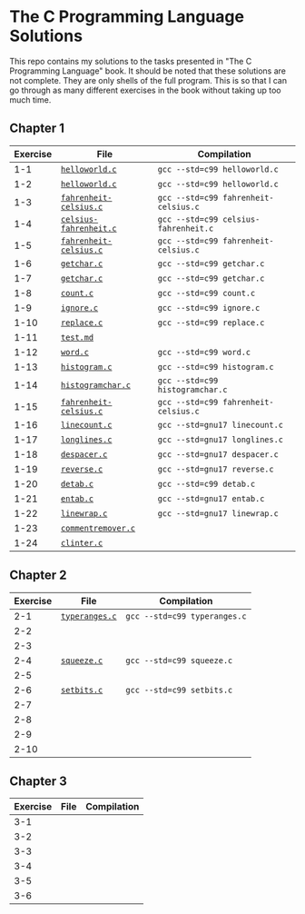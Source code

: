 # The C Programming Language Solutions

This repo contains my solutions to the tasks presented in "The C Programming Language" book. It should be noted that these solutions are not complete. They are only shells of the full program. This is so that I can go through as many different exercises in the book without taking up too much time.

## Chapter 1

| Exercise | File                                                    | Compilation                          |
|----------|---------------------------------------------------------|--------------------------------------|
| 1-1      | [`helloworld.c`](chapter1/helloworld.c)                 | `gcc --std=c99 helloworld.c`         |
| 1-2      | [`helloworld.c`](chapter1/helloworld.c)                 | `gcc --std=c99 helloworld.c`         |
| 1-3      | [`fahrenheit-celsius.c`](chapter1/fahrenheit-celsius.c) | `gcc --std=c99 fahrenheit-celsius.c` |
| 1-4      | [`celsius-fahrenheit.c`](chapter1/celsius-fahrenheit.c) | `gcc --std=c99 celsius-fahrenheit.c` |
| 1-5      | [`fahrenheit-celsius.c`](chapter1/fahrenheit-celsius.c) | `gcc --std=c99 fahrenheit-celsius.c` |
| 1-6      | [`getchar.c`](chapter1/getchar.c)                       | `gcc --std=c99 getchar.c`            |
| 1-7      | [`getchar.c`](chapter1/getchar.c)                       | `gcc --std=c99 getchar.c`            |
| 1-8      | [`count.c`](chapter1/count.c)                           | `gcc --std=c99 count.c`              |
| 1-9      | [`ignore.c`](chapter1/ignore.c)                         | `gcc --std=c99 ignore.c`             |
| 1-10     | [`replace.c`](chapter1/replace.c)                       | `gcc --std=c99 replace.c`            |
| 1-11     | [`test.md`](chapter1/test.md)                           |                                      |
| 1-12     | [`word.c`](chapter1/word.c)                             | `gcc --std=c99 word.c`               |
| 1-13     | [`histogram.c`](chapter1/histogram.c)                   | `gcc --std=c99 histogram.c`          |
| 1-14     | [`histogramchar.c`](chapter1/histogramchar.c)           | `gcc --std=c99 histogramchar.c`      |
| 1-15     | [`fahrenheit-celsius.c`](chapter1/fahrenheit-celsius.c) | `gcc --std=c99 fahrenheit-celsius.c` |
| 1-16     | [`linecount.c`](chapter1/linecount.c)                   | `gcc --std=gnu17 linecount.c`        |
| 1-17     | [`longlines.c`](chapter1/longlines.c)                   | `gcc --std=gnu17 longlines.c`        |
| 1-18     | [`despacer.c`](chapter1/despacer.c)                     | `gcc --std=gnu17 despacer.c`         |
| 1-19     | [`reverse.c`](chapter1/reverse.c)                       | `gcc --std=gnu17 reverse.c`          |
| 1-20     | [`detab.c`](chapter1/detab.c)                           | `gcc --std=c99 detab.c`              |
| 1-21     | [`entab.c`](chapter1/entab.c)                           | `gcc --std=gnu17 entab.c`            |
| 1-22     | [`linewrap.c`](chapter1/linewrap.c)                     | `gcc --std=gnu17 linewrap.c`         |
| 1-23     | [`commentremover.c`](chapter1/commentremover.c)         |                                      |
| 1-24     | [`clinter.c`](chapter1/clinter.c)                       |                                      |

## Chapter 2

| Exercise | File                                    | Compilation                  |
|----------|-----------------------------------------|------------------------------|
| 2-1      | [`typeranges.c`](chapter2/typeranges.c) | `gcc --std=c99 typeranges.c` |
| 2-2      |                                         |                              |
| 2-3      |                                         |                              |
| 2-4      | [`squeeze.c`](chapter2/squeeze.c)       | `gcc --std=c99 squeeze.c`    |
| 2-5      |                                         |                              |
| 2-6      | [`setbits.c`](chapter2/setbits.c)       | `gcc --std=c99 setbits.c`    |
| 2-7      |                                         |                              |
| 2-8      |                                         |                              |
| 2-9      |                                         |                              |
| 2-10     |                                         |                              |

## Chapter 3

| Exercise | File | Compilation |
|----------|------|-------------|
| 3-1      |      |             |
| 3-2      |      |             |
| 3-3      |      |             |
| 3-4      |      |             |
| 3-5      |      |             |
| 3-6      |      |             |

